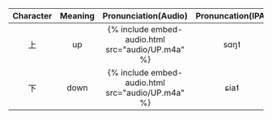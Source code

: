 | Character | Meaning |Pronunciation(Audio)|Pronuncation(IPA)|
| :-------: | :-----: | :-----------------------------------------------: | :---------------: |
|    上     |   up    | {% include embed-audio.html src="audio/UP.m4a" %} |       sɑŋ˦        |
|    下     |  down   | {% include embed-audio.html src="audio/UP.m4a" %} |       ɕia˦        |
